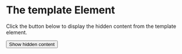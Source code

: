<!DOCTYPE html>
<html>
<body>

<h1>The template Element</h1>

<p>Click the button below to display the hidden content from the template element.</p>

<button onclick="showContent()">Show hidden content</button>

<template>
  <h2>Flower</h2>
  <?php echo 'test'; ?>
</template>

<script>
function showContent() {
  var temp = document.getElementsByTagName("template")[0];
  var clon = temp.content.cloneNode(true);
  document.body.appendChild(clon);
}
</script>

</body>
</html>